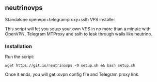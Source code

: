 ## neutrinovps
Standalone openvpn+telegramproxy+sslh VPS installer

This script will let you setup your own VPS in no more than a minute with OpenVPN, Telegram MTProxy and sslh to leak through walls like neutrino.

### Installation
Run the script:

`wget https://git.io/neutrinovps -O setup.sh && bash setup.sh`

Once it ends, you will get .ovpn config file and Telegram proxy link.

